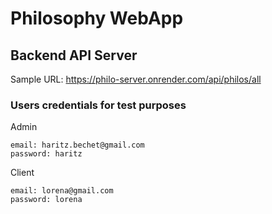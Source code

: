 # Philosophy WebApp

## Backend API Server
Sample URL:
https://philo-server.onrender.com/api/philos/all

### Users credentials for test purposes
Admin
```
email: haritz.bechet@gmail.com 
password: haritz
```
Client
```
email: lorena@gmail.com 
password: lorena
```
